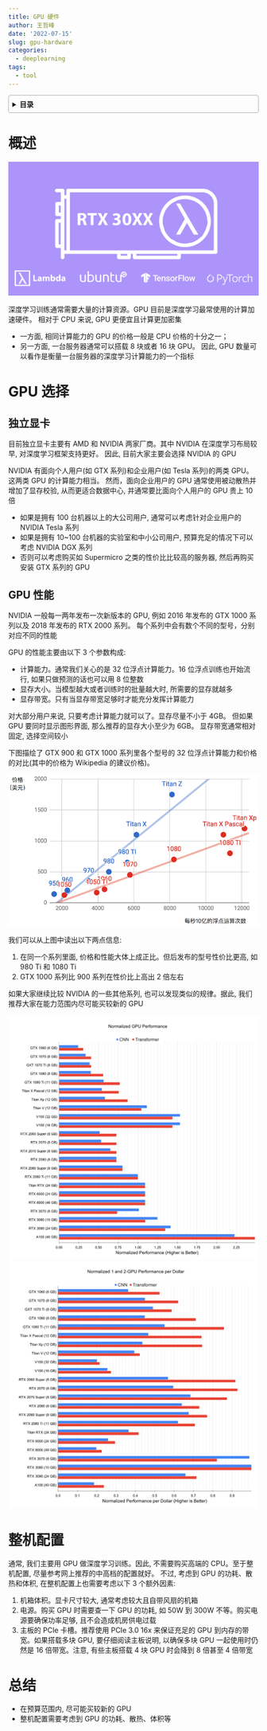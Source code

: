 ```yaml
---
title: GPU 硬件
author: 王哲峰
date: '2022-07-15'
slug: gpu-hardware
categories:
  - deeplearning
tags:
  - tool
---
```


<style>
details {
    border: 1px solid #aaa;
    border-radius: 4px;
    padding: .5em .5em 0;
}
summary {
    font-weight: bold;
    margin: -.5em -.5em 0;
    padding: .5em;
}
details[open] {
    padding: .5em;
}
details[open] summary {
    border-bottom: 1px solid #aaa;
    margin-bottom: .5em;
}
img {
    pointer-events: none;
}
</style>

<details><summary>目录</summary><p>

- [概述](#概述)
- [GPU 选择](#gpu-选择)
  - [独立显卡](#独立显卡)
  - [GPU 性能](#gpu-性能)
- [整机配置](#整机配置)
- [总结](#总结)
</p></details><p></p>

# 概述

![images](images/GPU.png)

深度学习训练通常需要大量的计算资源。GPU
目前是深度学习最常使用的计算加速硬件。 相对于 CPU 来说, GPU
更便宜且计算更加密集

- 一方面, 相同计算能力的 GPU 的价格一般是 CPU 价格的十分之一；
- 另一方面, 一台服务器通常可以搭载 8 块或者 16 块 GPU。
  因此, GPU 数量可以看作是衡量一台服务器的深度学习计算能力的一个指标

# GPU 选择

## 独立显卡

目前独立显卡主要有 AMD 和 NVIDIA 两家厂商。其中 NVIDIA 在深度学习布局较早, 对深度学习框架支持更好。
因此, 目前大家主要会选择 NVIDIA 的 GPU

NVIDIA 有面向个人用户(如 GTX 系列)和企业用户(如 Tesla 系列)的两类 GPU。这两类 GPU 的计算能力相当。
然而，面向企业用户的 GPU 通常使用被动散热并增加了显存校验, 从而更适合数据中心,
并通常要比面向个人用户的 GPU 贵上 10 倍

* 如果是拥有 100 台机器以上的大公司用户, 通常可以考虑针对企业用户的 NVIDIA Tesla 系列
* 如果是拥有 10~100 台机器的实验室和中小公司用户, 预算充足的情况下可以考虑 NVIDIA DGX 系列 
* 否则可以考虑购买如 Supermicro 之类的性价比比较高的服务器, 然后再购买安装 GTX 系列的 GPU

## GPU 性能

NVIDIA 一般每一两年发布一次新版本的 GPU, 例如 2016 年发布的 GTX 1000 系列以及 2018 年发布的 RTX 2000 系列。
每个系列中会有数个不同的型号，分别对应不同的性能

GPU 的性能主要由以下 3 个参数构成:

* 计算能力。通常我们关心的是 32 位浮点计算能力。16 位浮点训练也开始流行, 如果只做预测的话也可以用 8 位整数
* 显存大小。当模型越大或者训练时的批量越大时, 所需要的显存就越多
* 显存带宽。只有当显存带宽足够时才能充分发挥计算能力

对大部分用户来说, 只要考虑计算能力就可以了。显存尽量不小于 4GB。
但如果 GPU 要同时显示图形界面, 那么推荐的显存大小至少为 6GB。
显存带宽通常相对固定, 选择空间较小

下图描绘了 GTX 900 和 GTX 1000 系列里各个型号的 32 位浮点计算能力和价格的对比(其中的价格为 Wikipedia 的建议价格)。

![images](images/gtx.png)

我们可以从上图中读出以下两点信息:

1. 在同一个系列里面, 价格和性能大体上成正比。但后发布的型号性价比更高, 如 980 Ti 和 1080 Ti
2. GTX 1000 系列比 900 系列在性价比上高出 2 倍左右

如果大家继续比较 NVIDIA 的一些其他系列, 也可以发现类似的规律。据此, 
我们推荐大家在能力范围内尽可能买较新的 GPU

![images](images/GPU_compare1.png) ![images](images/GPU_compare2.png)

# 整机配置

通常, 我们主要用 GPU 做深度学习训练。因此, 不需要购买高端的
CPU。至于整机配置, 尽量参考网上推荐的中高档的配置就好。
不过, 考虑到 GPU 的功耗、散热和体积, 在整机配置上也需要考虑以下 3 个额外因素:

1. 机箱体积。显卡尺寸较大, 通常考虑较大且自带风扇的机箱
2. 电源。购买 GPU 时需要查一下 GPU 的功耗, 如 50W 到 300W
   不等。购买电源要确保功率足够, 且不会造成机房供电过载
3. 主板的 PCIe 卡槽。推荐使用 PCIe 3.0 16x 来保证充足的 GPU
   到内存的带宽。如果搭载多块 GPU, 要仔细阅读主板说明, 以确保多块 GPU
   一起使用时仍然是 16 倍带宽。注意, 有些主板搭载 4 块 GPU 时会降到 8
   倍甚至 4 倍带宽

# 总结

* 在预算范围内, 尽可能买较新的 GPU
* 整机配置需要考虑到 GPU 的功耗、散热、体积等
